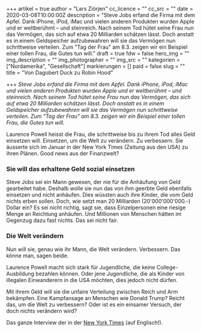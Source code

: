 +++
artikel = true
author = "Lars Ziörjen"
cc_licence = ""
cc_src = ""
date = 2020-03-08T10:00:00Z
description = "Steve Jobs erfand die Firma mit dem Apfel. Dank iPhone, iPod, iMac und vielen anderen Produkten wurden Apple und er weltberühmt – und steinreich. Nach seinem Tod hütet seine Frau nun das Vermögen, das sich auf etwa 20 Milliarden schätzen lässt. Doch anstatt es in einem Geldspeicher aufzubewahren will sie das Vermögen nun schrittweise verteilen. Zum \"Tag der Frau\" am 8.3. zeigen wir ein Beispiel einer tollen Frau, die Gutes tun will."
draft = true
fdw = false
hero_img = ""
img_description = ""
img_photographer = ""
img_src = ""
kategorien = ["Nordamerika", "Gesellschaft"]
markierungen = []
paid = false
slug = ""
title = "Von Dagobert Duck zu Robin Hood"

+++
_Steve Jobs erfand die Firma mit dem Apfel. Dank iPhone, iPod, iMac und vielen anderen Produkten wurden Apple und er weltberühmt – und steinreich. Nach seinem Tod hütet seine Frau nun das Vermögen, das sich auf etwa 20 Milliarden schätzen lässt. Doch anstatt es in einem Geldspeicher aufzubewahren will sie das Vermögen nun schrittweise verteilen. Zum "Tag der Frau" am 8.3. zeigen wir ein Beispiel einer tollen Frau, die Gutes tun will._

Laurence Powell heisst die Frau, die schrittweise bis zu ihrem Tod alles Geld einsetzen will. Einsetzen, um die Welt zu verändern. Zu verbessern. Sie äusserte sich im Januar in der New York Times (Zeitung aus den USA) zu ihren Plänen. Good news aus der Finanzwelt?

### **Sie will das erhaltene Geld sozial einsetzen**

Steve Jobs sei ein Mann gewesen, der nie für die Anhäufung von Geld gearbeitet habe. Deshalb wolle sie nun das von ihm geerbte Geld ebenfalls einsetzen und nicht anhäufen. Dies wüssten auch ihre Kinder, die vom Geld nichts erben sollen. Doch, wie setzt man 20 Milliarden (20'000'000'000.-) Dollar ein? Es sei nicht richtig, sagt sie, dass Einzelpersonen eine riesige Menge an Reichtung anhäufen. Und Millionen von Menschen hätten im Gegenzug dazu fast nichts. Das sei nicht fair.

### **Die Welt verändern**

Nun will sie, genau wie ihr Mann, die Welt verändern. Verbessern. Das könne man, sagen beide.

Laurence Powell macht sich stark für Jugendliche, die keine College-Ausbildung bezahlen können. Oder jene Jugendliche, die als Kinder von illegalen Einwanderern in die USA möchten, dies jedoch nicht dürfen.

Mit ihrem Geld will sie die unfaire Verteilung zwischen Reich und Arm bekämpfen. Eine Kampfansage an Menschen wie Donald Trump? Reicht das, um die Welt zu verbessern? Oder ist es ein einsamer Versuch, der doch nichts verändern wird?

  
Das ganze Interview der in der [New York Times](https://www.nytimes.com/2020/02/27/business/laurene-powell-jobs-corner-office.html) (auf Englisch!).